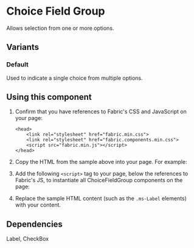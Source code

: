 # Choice Field Group
Allows selection from one or more options.

## Variants

### Default
Used to indicate a single choice from multiple options.

<!---
{{> ChoiceFieldGroupElem props=ChoiceFieldGroupModels.props }}
--->

<!---
{{> ChoiceFieldGroupJS }}
--->


## Using this component
1. Confirm that you have references to Fabric's CSS and JavaScript on your page:
    ```
    <head> 
        <link rel="stylesheet" href="fabric.min.css">
        <link rel="stylesheet" href="fabric.components.min.css">
        <script src="fabric.min.js"></script>
    </head>
    ```
2. Copy the HTML from the sample above into your page. For example:
<!---
<pre>
    <code>
{{renderPartialPre "ChoiceFieldGroup" "ChoiceFieldGroupElem" ChoiceFieldGroupModels.props false}}
    </code>
</pre>
--->
3. Add the following `<script>` tag to your page, below the references to Fabric's JS, to instantiate all ChoiceFieldGroup components on the page:
<!---
<pre>
    <code>
{{renderPartialPre "ChoiceFieldGroup" "ChoiceFieldGroupJS" "" false}}
    </code>
</pre>
--->
4. Replace the sample HTML content (such as the `.ms-Label` elements) with your content.


## Dependencies
Label, CheckBox